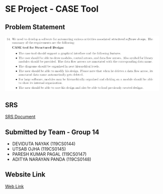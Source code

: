 # SE Project - CASE Tool

## Problem Statement
![Problem Statement](./images/problem.JPG)

## SRS
[SRS Document](./doc/demo.txt)

## Submitted by Team - Group 14
- DEVIDUTA NAYAK (119CS0144)
- UTSAB OJHA (119CS0145)
- PARESH KUMAR PAGAL (119CS0147)
- ADITYA NARAYAN PANDA (119CS0148)

## Website Link
[Web Link](https://casetool.netlify.app/)

